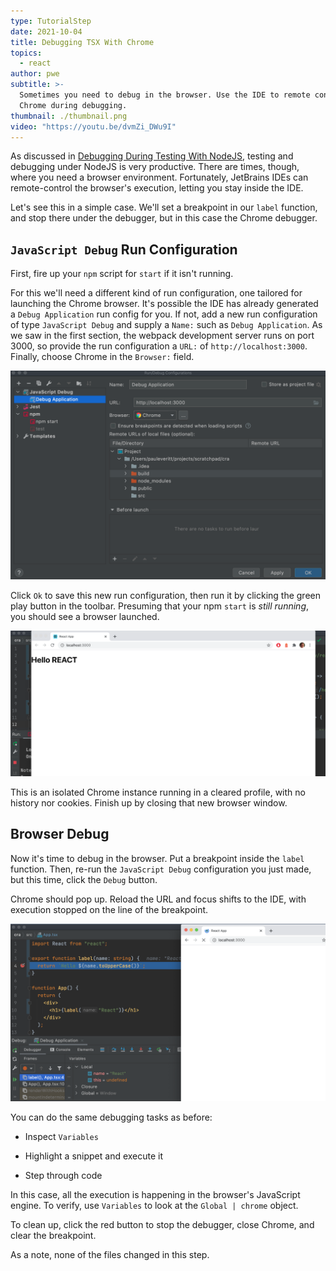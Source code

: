 ```yaml
---
type: TutorialStep
date: 2021-10-04
title: Debugging TSX With Chrome
topics:
  - react
author: pwe
subtitle: >-
  Sometimes you need to debug in the browser. Use the IDE to remote control
  Chrome during debugging.
thumbnail: ./thumbnail.png
video: "https://youtu.be/dvmZi_DWu9I"
---
```


As discussed in [Debugging During Testing With NodeJS](../nodejs_debugging/), testing and debugging under NodeJS is very productive.
There are times, though, where you need a browser environment.
Fortunately, JetBrains IDEs can remote-control the browser's execution, letting you stay inside the IDE.

Let's see this in a simple case.
We'll set a breakpoint in our `label` function, and stop there under the debugger, but in this case the Chrome debugger.

## `JavaScript Debug` Run Configuration

First, fire up your `npm` script for `start` if it isn't running.

For this we'll need a different kind of run configuration, one tailored for launching the Chrome browser.
It's possible the IDE has already generated a `Debug Application` run config for you.
If not, add a new run configuration of type `JavaScript Debug` and supply a `Name:` such as `Debug Application`.
As we saw in the first section, the webpack development server runs on port 3000, so provide the run configuration a `URL:` of `http://localhost:3000`. Finally, choose Chrome in the `Browser:` field.

![JavaScript Debug Run Configuration Type](./screenshots/run_configuration.png)

Click `Ok` to save this new run configuration, then run it by clicking the green play button in the toolbar.
Presuming that your npm `start` is _still running_, you should see a browser launched.

![Run npm start browser](./screenshots/run_start_browser.png)

This is an isolated Chrome instance running in a cleared profile, with no history nor cookies.
Finish up by closing that new browser window.

## Browser Debug

Now it's time to debug in the browser.
Put a breakpoint inside the `label` function.
Then, re-run the `JavaScript Debug` configuration you just made, but this time, click the `Debug` button.

Chrome should pop up.
Reload the URL and focus shifts to the IDE, with execution stopped on the line of the breakpoint.

![Stop At Breakpoint](./screenshots/stop_execution.png)

You can do the same debugging tasks as before:

- Inspect `Variables`

- Highlight a snippet and execute it

- Step through code

In this case, all the execution is happening in the browser's JavaScript engine.
To verify, use `Variables` to look at the `Global | chrome` object.

To clean up, click the red button to stop the debugger, close Chrome, and clear the breakpoint.

As a note, none of the files changed in this step.
